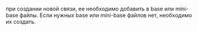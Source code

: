 
при создании новой связи, ее необходимо добавить в base или mini-base файлы. Если нужных base или mini-base файлов нет, необходимо их создать.

<? указать ссылку на шаблоны ?>